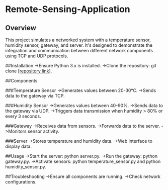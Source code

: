 # Remote-Sensing-Application
## Overview
This project simulates a networked system with a temperature sensor, humidity sensor, gateway, and server. It's designed to demonstrate the integration and communication between different network components using TCP and UDP protocols.

##Installation
->Ensure Python 3.x is installed.
->Clone the repository: git clone [[repository link]](https://github.com/utkubayguven/Remote-Sensing-Application).

##Components

###Temperature Sensor
->Generates values between 20-30°C.
->Sends data to the gateway via TCP.

###Humidity Sensor
->Generates values between 40-90%.
->Sends data to the gateway via UDP.
->Triggers data transmission when humidity > 80% or every 3 seconds.

###Gateway
->Receives data from sensors.
->Forwards data to the server.
->Monitors sensor activity.

###Server
->Stores temperature and humidity data.
->Web interface to display data.

##Usage
->Start the server: python server.py.
->Run the gateway: python gateway.py.
->Activate sensors: python temperature_sensor.py and python humidity_sensor.py.

##Troubleshooting
->Ensure all components are running.
->Check network configurations.
